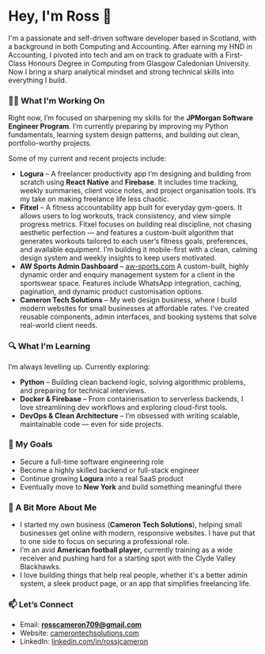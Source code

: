# Hey, I'm Ross 👋

I'm a passionate and self-driven software developer based in Scotland, with a background in both Computing and Accounting. After earning my HND in Accounting, I pivoted into tech and am on track to graduate with a First-Class Honours Degree in Computing from Glasgow Caledonian University. Now I bring a sharp analytical mindset and strong technical skills into everything I build.

### 👨‍💻 What I'm Working On

Right now, I’m focused on sharpening my skills for the **JPMorgan Software Engineer Program**. I’m currently preparing by improving my Python fundamentals, learning system design patterns, and building out clean, portfolio-worthy projects.

Some of my current and recent projects include:
- **Logura** – A freelancer productivity app I’m designing and building from scratch using **React Native** and **Firebase**. It includes time tracking, weekly summaries, client voice notes, and project organisation tools. It’s my take on making freelance life less chaotic.
- **Fitxel** – A fitness accountability app built for everyday gym-goers. It allows users to log workouts, track consistency, and view simple progress metrics. Fitxel focuses on building real discipline, not chasing aesthetic perfection — and features a custom-built algorithm that generates workouts tailored to each user’s fitness goals, preferences, and available equipment. I’m building it mobile-first with a clean, calming design system and weekly insights to keep users motivated.
- **AW Sports Admin Dashboard** – [aw-sports.com](https://aw-sports.com) A custom-built, highly dynamic order and enquiry management system for a client in the sportswear space. Features include WhatsApp integration, caching, pagination, and dynamic product customisation options.
- **Cameron Tech Solutions** – My web design business, where I build modern websites for small businesses at affordable rates. I’ve created reusable components, admin interfaces, and booking systems that solve real-world client needs.

### 🔍 What I'm Learning

I’m always levelling up. Currently exploring:
- **Python** – Building clean backend logic, solving algorithmic problems, and preparing for technical interviews.
- **Docker & Firebase** – From containerisation to serverless backends, I love streamlining dev workflows and exploring cloud-first tools.
- **DevOps & Clean Architecture** – I’m obsessed with writing scalable, maintainable code — even for side projects.

### 🎯 My Goals

- Secure a full-time software engineering role
- Become a highly skilled backend or full-stack engineer
- Continue growing **Logura** into a real SaaS product
- Eventually move to **New York** and build something meaningful there

### 🧠 A Bit More About Me

- I started my own business (**Cameron Tech Solutions**), helping small businesses get online with modern, responsive websites. I have put that to one side to focus on securing a professional role.
- I’m an avid **American football player**, currently training as a wide receiver and pushing hard for a starting spot with the Clyde Valley Blackhawks.
- I love building things that help real people, whether it's a better admin system, a sleek product page, or an app that simplifies freelancing life.

### 📫 Let’s Connect

- Email: **rosscameron709@gmail.com**
- Website: [camerontechsolutions.com](https://camerontechsolutions.com)
- LinkedIn: [linkedin.com/in/rossjcameron](https://linkedin.com/in/rossjcameron)
